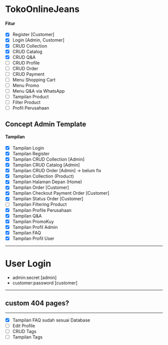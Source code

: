 # TokoOnlineJeans
#### Fitur
- [x] Register [Customer] 
- [x] Login [Admin, Customer]
- [x] CRUD Collection
- [x] CRUD Catalog 
- [x] CRUD Q&A
- [ ] CRUD Profile
- [ ] CRUD Order
- [ ] CRUD Payment
- [ ] Menu Shopping Cart
- [ ] Menu Promo 
- [ ] Menu Q&A via WhatsApp
- [ ] Tampilan Product
- [ ] Filter Product
- [ ] Profil Perusahaan

## Concept Admin Template
#### Tampilan
 - [x] Tampilan Login
 - [x] Tampilan Register 
 - [x] Tampilan CRUD Collection [Admin]
 - [x] Tampilan CRUD Catalog [Admin]
 - [x] Tampilan CRUD Order [Admin] -> belum fix
 - [x] Tampilan Collection (Product) 
 - [x] Tampilan Halaman Depan (Home)
 - [x] Tampilan Order [Customer]
 - [x] Tampilan Checkout Payment Order [Customer]
 - [X] Tampilan Status Order [Customer]
 - [ ] Tampilan Filtering Product
 - [X] Tampilan Profile Perusahaan 
 - [X] Tampilan Q&A
 - [X] Tampilan PromoKuy
 - [x] Tampilan Profil Admin
 - [x] Tampilan FAQ
 - [x] Tampilan Profil User
-------------
# User Login
- admin:secret [admin]
- customer:password [customer]
---
custom 404 pages?
--

------------------
 - [x] Tampilan FAQ sudah sesuai Database
 - [ ] Edit Profile
 - [ ] CRUD Tags
 - [ ] Tampilan Tags